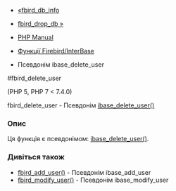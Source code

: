 - [«fbird_db_info](function.fbird-db-info.md)
- [fbird_drop_db »](function.fbird-drop-db.md)

- [PHP Manual](index.md)
- [Функції Firebird/InterBase](ref.ibase.md)
- Псевдонім ibase_delete_user

#fbird_delete_user

(PHP 5, PHP 7 \< 7.4.0)

fbird_delete_user - Псевдонім
[ibase_delete_user()](function.ibase-delete-user.md)

### Опис

Ця функція є псевдонімом:
[ibase_delete_user()](function.ibase-delete-user.md).

### Дивіться також

- [fbird_add_user()](function.fbird-add-user.md) - Псевдонім
ibase_add_user
- [fbird_modify_user()](function.fbird-modify-user.md) - Псевдонім
ibase_modify_user
